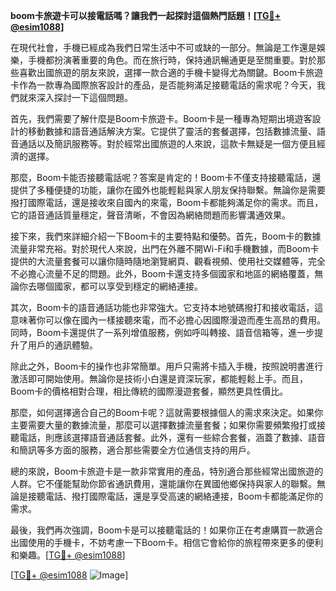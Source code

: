 **boom卡旅遊卡可以接電話嗎？讓我們一起探討這個熱門話題！[[TG💪+ @esim1088](https://t.me/s/esim1088)]**

在現代社會，手機已經成為我們日常生活中不可或缺的一部分。無論是工作還是娛樂，手機都扮演著重要的角色。而在旅行時，保持通訊暢通更是至關重要。對於那些喜歡出國旅遊的朋友來說，選擇一款合適的手機卡變得尤為關鍵。Boom卡旅遊卡作為一款專為國際旅客設計的產品，是否能夠滿足接聽電話的需求呢？今天，我們就來深入探討一下這個問題。

首先，我們需要了解什麼是Boom卡旅遊卡。Boom卡是一種專為短期出境遊客設計的移動數據和語音通話解決方案。它提供了靈活的套餐選擇，包括數據流量、語音通話以及簡訊服務等。對於經常出國旅遊的人來說，這款卡無疑是一個方便且經濟的選擇。

那麼，Boom卡能否接聽電話呢？答案是肯定的！Boom卡不僅支持接聽電話，還提供了多種便捷的功能，讓你在國外也能輕鬆與家人朋友保持聯繫。無論你是需要撥打國際電話，還是接收來自國內的來電，Boom卡都能夠滿足你的需求。而且，它的語音通話質量穩定，聲音清晰，不會因為網絡問題而影響溝通效果。

接下來，我們來詳細介紹一下Boom卡的主要特點和優勢。首先，Boom卡的數據流量非常充裕。對於現代人來說，出門在外離不開Wi-Fi和手機數據，而Boom卡提供的大流量套餐可以讓你隨時隨地瀏覽網頁、觀看視頻、使用社交媒體等，完全不必擔心流量不足的問題。此外，Boom卡還支持多個國家和地區的網絡覆蓋，無論你去哪個國家，都可以享受到穩定的網絡連接。

其次，Boom卡的語音通話功能也非常強大。它支持本地號碼撥打和接收電話，這意味著你可以像在國內一樣接聽來電，而不必擔心因國際漫遊而產生高昂的費用。同時，Boom卡還提供了一系列增值服務，例如呼叫轉接、語音信箱等，進一步提升了用戶的通訊體驗。

除此之外，Boom卡的操作也非常簡單。用戶只需將卡插入手機，按照說明書進行激活即可開始使用。無論你是技術小白還是資深玩家，都能輕鬆上手。而且，Boom卡的價格相對合理，相比傳統的國際漫遊套餐，顯然更具性價比。

那麼，如何選擇適合自己的Boom卡呢？這就需要根據個人的需求來決定。如果你主要需要大量的數據流量，那麼可以選擇數據流量套餐；如果你需要頻繁撥打或接聽電話，則應該選擇語音通話套餐。此外，還有一些綜合套餐，涵蓋了數據、語音和簡訊等多方面的服務，適合那些需要全方位通信支持的用戶。

總的來說，Boom卡旅遊卡是一款非常實用的產品，特別適合那些經常出國旅遊的人群。它不僅能幫助你節省通訊費用，還能讓你在異國他鄉保持與家人的聯繫。無論是接聽電話、撥打國際電話，還是享受高速的網絡連接，Boom卡都能滿足你的需求。

最後，我們再次強調，Boom卡是可以接聽電話的！如果你正在考慮購買一款適合出國使用的手機卡，不妨考慮一下Boom卡。相信它會給你的旅程帶來更多的便利和樂趣。[[TG💪+ @esim1088](https://t.me/s/esim1088)]

[[TG💪+ @esim1088](https://t.me/s/esim1088) ![Image](https://i.postimg.cc/4NQfJmqS/Snipaste-2025-05-13-00-14-12.png)]